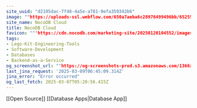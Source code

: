 ```yaml
---
site_uuid: "d2105dac-7f48-4a5e-a781-9efa359342b6"
image: ""https://uploads-ssl.webflow.com/650a7aeba6c28976499496bb/6525509952f7acbb92bc7b08_Cloud%20Thumbnail.webp""
site_name: NocoDB Cloud
title: NocoDB Cloud
favicon: ""'https://cdn.nocodb.com/marketing-site/20250120104552/images/favicon.png'""
tags:
- Lego-Kit-Engineering-Tools
- Software-Development
- Databases
- Backend-as-a-Service
og_screenshot_url: ""https://og-screenshots-prod.s3.amazonaws.com/1366x768/80/false/19a00d702844ac8ab3c52d73518b88b0638e420bd901041f747bd1dff4d65390.jpeg""
last_jina_request: '2025-03-09T06:45:09.314Z'
jina_error: "Error occurred"
og_last_fetch: 2025-03-07T05:20:56.415Z
---
```

[[Open Source]] [[Database Apps|Database App]]


